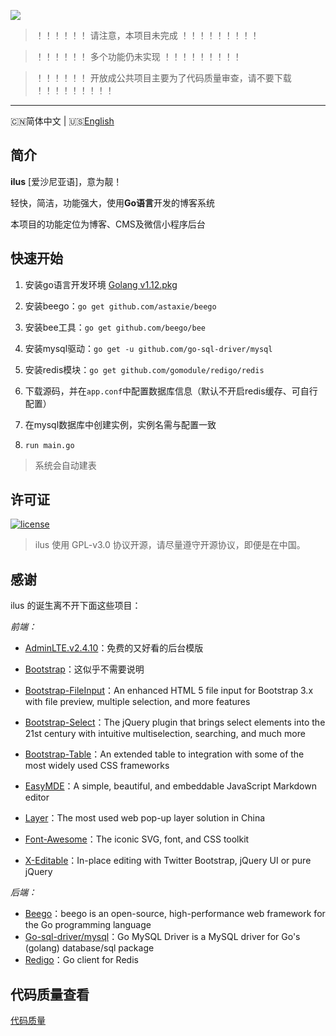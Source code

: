 ![](http://image.igerm.cn/img/20190325095035.png)

> ！！！！！！  请注意，本项目未完成  ！！！！！！！！！

> ！！！！！！    多个功能仍未实现  ！！！！！！！！！

> ！！！！！！    开放成公共项目主要为了代码质量审查，请不要下载  ！！！！！！！！！

------------------------------
🇨🇳简体中文 | 🇺🇸[English](README-en_US.md)

## 简介

**ilus** [爱沙尼亚语]，意为靓！

轻快，简洁，功能强大，使用**Go语言**开发的博客系统

本项目的功能定位为博客、CMS及微信小程序后台


## 快速开始

1. 安装go语言开发环境 [Golang v1.12.pkg](https://dl.google.com/go/go1.12.darwin-amd64.pkg)

2. 安装beego：`go get github.com/astaxie/beego`

3. 安装bee工具：`go get github.com/beego/bee`

4. 安装mysql驱动：`go get -u github.com/go-sql-driver/mysql`

5. 安装redis模块：`go get github.com/gomodule/redigo/redis`

6. 下载源码，并在`app.conf`中配置数据库信息（默认不开启redis缓存、可自行配置）

7. 在mysql数据库中创建实例，实例名需与配置一致

8. `run main.go`

> 系统会自动建表

## 许可证

[![license](https://img.shields.io/github/license/ruibaby/halo.svg?style=flat-square)](https://github.com/ruibaby/halo/blob/master/LICENSE)

> ilus 使用 GPL-v3.0 协议开源，请尽量遵守开源协议，即便是在中国。

## 感谢

ilus 的诞生离不开下面这些项目：

*前端：*

- [AdminLTE.v2.4.10](https://github.com/ColorlibHQ/AdminLTE)：免费的又好看的后台模版
- [Bootstrap](https://github.com/twbs/bootstrap)：这似乎不需要说明
- [Bootstrap-FileInput](https://github.com/kartik-v/bootstrap-fileinput)：An enhanced HTML 5 file input for Bootstrap 3.x with file preview, multiple selection, and more features
- [Bootstrap-Select](https://github.com/snapappointments/bootstrap-select)：The jQuery plugin that brings select elements into the 21st century with intuitive multiselection, searching, and much more
- [Bootstrap-Table](https://github.com/wenzhixin/bootstrap-table)：An extended table to integration with some of the most widely used CSS frameworks


- [EasyMDE](https://github.com/Ionaru/easy-markdown-editor)：A simple, beautiful, and embeddable JavaScript Markdown editor
- [Layer](https://github.com/sentsin/layer)：The most used web pop-up layer solution in China 
- [Font-Awesome](https://github.com/FortAwesome/Font-Awesome)：The iconic SVG, font, and CSS toolkit
- [X-Editable](https://github.com/vitalets/x-editable)：In-place editing with Twitter Bootstrap, jQuery UI or pure jQuery


*后端：*

- [Beego](https://github.com/astaxie/beego)：beego is an open-source, high-performance web framework for the Go programming language 
- [Go-sql-driver/mysql](https://github.com/go-sql-driver/mysql)：Go MySQL Driver is a MySQL driver for Go's (golang) database/sql package
- [Redigo](https://github.com/gomodule/redigo)：Go client for Redis




## 代码质量查看
[代码质量](https://goreportcard.com/report/github.com/wellmoonloft/ilus)

